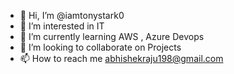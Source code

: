 - 👋 Hi, I’m @iamtonystark0
- 👀 I’m interested in IT 
- 🌱 I’m currently learning AWS , Azure Devops  
- 💞️ I’m looking to collaborate on Projects
- 📫 How to reach me abhishekraju198@gmail.com

<!---
iamtonystark0/iamtonystark0 is a ✨ special ✨ repository because its `README.md` (this file) appears on your GitHub profile.
You can click the Preview link to take a look at your changes.
--->
